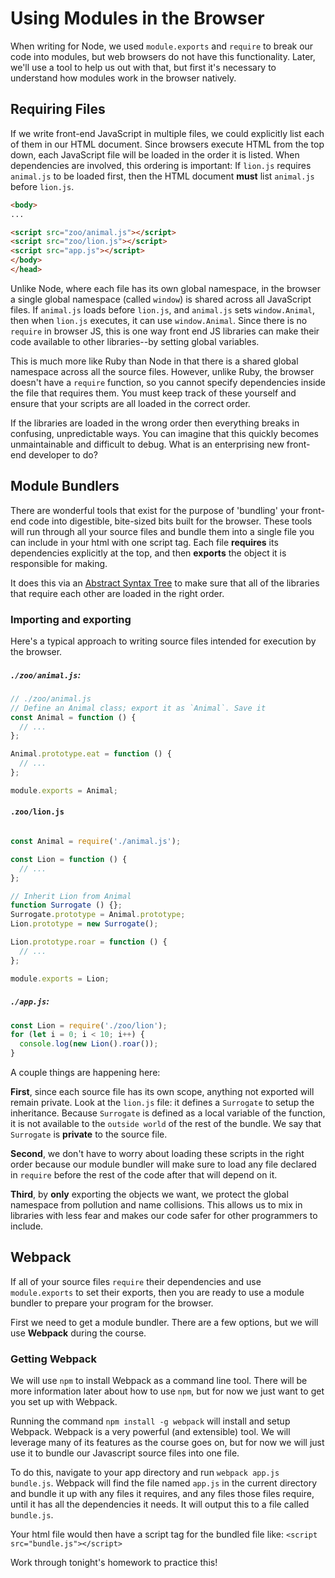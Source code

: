 # Using Modules in the Browser

When writing for Node, we used `module.exports` and `require` to break
our code into modules, but web browsers do not have this functionality.
Later, we'll use a tool to help us out with that, but first it's
necessary to understand how modules work in the browser natively.

## Requiring Files

If we write front-end JavaScript in multiple files, we could explicitly
list each of them in our HTML document. Since browsers execute HTML from
the top down, each JavaScript file will be loaded in the order it is
listed. When dependencies are involved, this ordering is important: If
`lion.js` requires `animal.js` to be loaded first, then the HTML
document **must** list `animal.js` before `lion.js`.

```html
<body>
...

<script src="zoo/animal.js"></script>
<script src="zoo/lion.js"></script>
<script src="app.js"></script>
</body>
</head>
```

Unlike Node, where each file has its own global namespace, in the
browser a single global namespace (called `window`) is shared
across all JavaScript files. If `animal.js` loads before `lion.js`, and
`animal.js` sets `window.Animal`, then when `lion.js` executes, it can
use `window.Animal`. Since there is no `require` in browser JS, this is
one way front end JS libraries can make their code available to other
libraries--by setting global variables.

This is much more like Ruby than Node in that there is a shared global
namespace across all the source files. However, unlike Ruby, the browser
doesn't have a `require` function, so you cannot specify dependencies
inside the file that requires them. You must keep track of these
yourself and ensure that your scripts are all loaded in the correct
order.

If the libraries are loaded in the wrong order then everything breaks in
confusing, unpredictable ways. You can imagine that this quickly becomes
unmaintainable and difficult to debug. What is an enterprising new front-end developer to do?

## Module Bundlers
There are wonderful tools that exist for the purpose of 'bundling' your
front-end code into digestible, bite-sized bits built for the browser. These tools will run through all your source files and bundle them into a single file you can include in your html with one script tag. Each file **requires** its dependencies explicitly at the top, and then **exports** the object it is responsible for making.

It does this via an [Abstract Syntax Tree](https://en.wikipedia.org/wiki/Abstract_syntax_tree) to make sure that all of the libraries that require each other are loaded in the right order.

### Importing and exporting
Here's a typical approach to writing source files intended for
execution by the browser.

##### `./zoo/animal.js`:

```js
// ./zoo/animal.js
// Define an Animal class; export it as `Animal`. Save it
const Animal = function () {
  // ...
};

Animal.prototype.eat = function () {
  // ...
};

module.exports = Animal;
```

#### `.zoo/lion.js`
```js

const Animal = require('./animal.js');

const Lion = function () {
  // ...
};

// Inherit Lion from Animal
function Surrogate () {};
Surrogate.prototype = Animal.prototype;
Lion.prototype = new Surrogate();

Lion.prototype.roar = function () {
  // ...
};

module.exports = Lion;
```

##### `./app.js`:

```js
const Lion = require('./zoo/lion');
for (let i = 0; i < 10; i++) {
  console.log(new Lion().roar());
}
```

A couple things are happening here:

**First**, since each source file has its own scope, anything not exported will remain private. Look at the `lion.js` file: it defines a
`Surrogate` to setup the inheritance. Because `Surrogate` is
defined as a local variable of the function, it is not available to
the `outside world` of the rest of the bundle. We say that `Surrogate` is **private** to the source file.

**Second**, we don't have to worry about loading these scripts in the right order because our module bundler will make sure to load any file declared in `require` before the rest of the code after that will depend on it.

**Third**, by **only** exporting the objects we want, we protect the global namespace from pollution and name collisions. This allows us to mix in libraries with less fear and makes our code safer for other programmers to include.

## Webpack
If all of your source files `require` their dependencies and use `module.exports` to set their exports, then you are ready to use a module bundler to prepare your program for the browser.

First we need to get a module bundler. There are a few options, but we will use **Webpack** during the course.

### Getting Webpack
We will use `npm` to install Webpack as a command line tool. There will be more information later about how to use `npm`, but for now we just want to get you set up with Webpack.

Running the command `npm install -g webpack` will install and setup Webpack. Webpack is a very powerful (and extensible) tool. We will leverage many of its features as the course goes on, but for now we will just use it to bundle our Javascript source files into one file.

To do this, navigate to your app directory and run `webpack app.js bundle.js`. Webpack will find the file named `app.js` in the current directory and bundle it up with any files it requires, and any files those files require, until it has all the dependencies it needs. It will output this to a file called `bundle.js`.

Your html file would then have a script tag for the bundled file like:
`<script src="bundle.js"></script>`

Work through tonight's homework to practice this!

